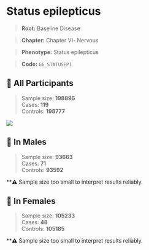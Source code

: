 # Status epilepticus

> **Root:** Baseline Disease  

> **Chapter:** Chapter VI- Nervous  

> **Phenotype:** Status epilepticus  

> **Code:** `G6_STATUSEPI`

## 🧪 All Participants  
> Sample size: **198896**  
> Cases: **119**  
> Controls: **198777**
<img src="/Disease/Figures/ALL/Incidence/G6_STATUSEPI.png"/>
<CsvTable src="/public/Disease/Data/ALL/Incidence/COX_G6_STATUSEPI.csv" label="🔍 View full results" />

## 👨 In Males  
> Sample size: **93663**  
> Cases: **71**  
> Controls: **93592**

**⚠️ Sample size too small to interpret results reliably.


## 👩 In Females  
> Sample size: **105233**  
> Cases: **48**  
> Controls: **105185**

**⚠️ Sample size too small to interpret results reliably.

